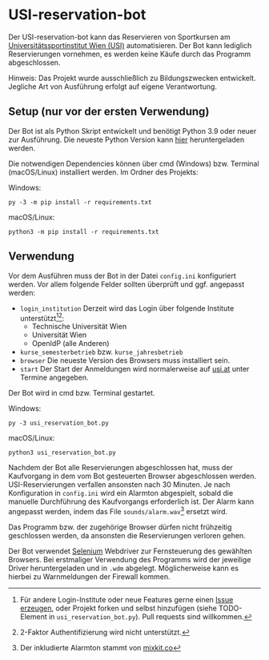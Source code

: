 # USI-reservation-bot

Der USI-reservation-bot kann das Reservieren von Sportkursen am <a href="https://www.usi.at/" target="_blank">Universitätssportinstitut Wien (USI)</a> automatisieren. Der Bot kann lediglich Reservierungen vornehmen, es werden keine Käufe durch das Programm abgeschlossen.

Hinweis: Das Projekt wurde ausschließlich zu Bildungszwecken entwickelt. Jegliche Art von Ausführung erfolgt auf eigene Verantwortung.

## Setup (nur vor der ersten Verwendung)

Der Bot ist als Python Skript entwickelt und benötigt Python 3.9 oder neuer zur Ausführung. Die neueste Python Version kann <a href="https://www.python.org/downloads/" target="_blank">hier</a> heruntergeladen werden.

Die notwendigen Dependencies können über cmd (Windows) bzw. Terminal (macOS/Linux) installiert werden. Im Ordner des Projekts: 

Windows:
```
py -3 -m pip install -r requirements.txt
```

macOS/Linux:
```
python3 -m pip install -r requirements.txt
```

## Verwendung

Vor dem Ausführen muss der Bot in der Datei ``config.ini`` konfiguriert werden. Vor allem folgende Felder sollten überprüft und ggf. angepasst werden:
* ``login_institution`` Derzeit wird das Login über folgende Institute unterstützt[^institutes][^2factor]: 
  * Technische Universität Wien 
  * Universität Wien
  * OpenIdP (alle Anderen)
* ``kurse_semesterbetrieb`` bzw. ``kurse_jahresbetrieb``
* ``browser`` Die neueste Version des Browsers muss installiert sein.
*  ``start`` Der Start der Anmeldungen wird normalerweise auf <a href="https://www.usi.at/de/termine/termine/">usi.at</a> unter Termine angegeben.

Der Bot wird in cmd bzw. Terminal gestartet.

Windows:
```
py -3 usi_reservation_bot.py
```

macOS/Linux:
```
python3 usi_reservation_bot.py
```

Nachdem der Bot alle Reservierungen abgeschlossen hat, muss der Kaufvorgang in dem vom Bot gesteuerten Browser abgeschlossen werden. USI-Reservierungen verfallen ansonsten nach 30 Minuten. Je nach Konfiguration in ``config.ini`` wird ein Alarmton abgespielt, sobald die manuelle Durchführung des Kaufvorgangs erforderlich ist. Der Alarm kann angepasst werden, indem das File ``sounds/alarm.wav``[^mixkit] ersetzt wird. 

Das Programm bzw. der zugehörige Browser dürfen nicht frühzeitig geschlossen werden, da ansonsten die Reservierungen verloren gehen.

Der Bot verwendet <a href="https://www.selenium.dev/">Selenium</a> Webdriver zur Fernsteuerung des gewählten Browsers. Bei erstmaliger Verwendung des Programms wird der jeweilige Driver heruntergeladen und in ``.wdm`` abgelegt. Möglicherweise kann es hierbei zu Warnmeldungen der Firewall kommen.

[^mixkit]: Der inkludierte Alarmton stammt von <a href="https://mixkit.co/free-sound-effects/alarm/" >mixkit.co</a>
[^institutes]: Für andere Login-Institute oder neue Features gerne einen <a href="https://github.com/MoritzRenkin/USI-reservation-bot/issues">Issue erzeugen</a>, oder Projekt forken und selbst hinzufügen (siehe TODO-Element in `` usi_reservation_bot.py ``). Pull requests sind willkommen. 
[^2factor]: 2-Faktor Authentifizierung wird nicht unterstützt. 
